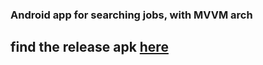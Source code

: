 ### Android app for searching jobs, with MVVM arch

## find the release apk [here]('https://github.com/nivasbasker/jobs/outputs')